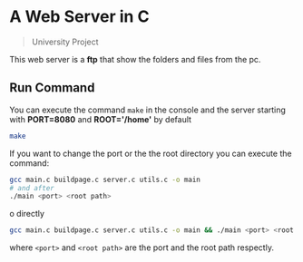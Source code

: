 # A Web Server in C
> University Project

This web server is a __ftp__ that show the folders and files from the pc.

## Run Command

You can execute the command `make` in the console and the server starting with __PORT=8080__ and __ROOT='/home'__ by default 

```bash
make
```

If you want to change the port or the the root directory you can execute the command:

``` bash
gcc main.c buildpage.c server.c utils.c -o main
# and after
./main <port> <root path>
```

o directly

``` bash
gcc main.c buildpage.c server.c utils.c -o main && ./main <port> <root path>
```

where `<port>` and `<root path>` are the port and the root path respectly.
